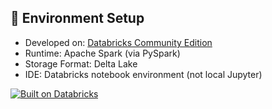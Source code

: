 ## 🔧 Environment Setup

- Developed on: [Databricks Community Edition](https://community.cloud.databricks.com/)
- Runtime: Apache Spark (via PySpark)
- Storage Format: Delta Lake
- IDE: Databricks notebook environment (not local Jupyter)

[![Built on Databricks](https://img.shields.io/badge/built%20on-Databricks-red?logo=databricks)](https://databricks.com/)
